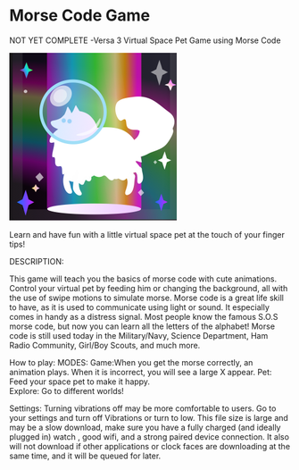 # Morse Code Game
NOT YET COMPLETE -Versa 3 Virtual Space Pet Game using Morse Code

![alt text](https://github.com/SarahBass/ClockfacePomeranianFitBit/blob/main/animatedpngfitbitdog.png)

Learn and have fun with a little virtual space pet at the touch of your finger tips!

DESCRIPTION: 

This game will teach you the basics of morse code with cute animations. Control your virtual pet by feeding him or changing the background, all with the use of swipe motions to simulate morse. Morse code is a great life skill to have, as it is used to communicate using light or sound. It especially comes in handy as a distress signal. Most people know the famous S.O.S morse code, but now you can learn all the letters of the alphabet! Morse code is still used today in the Military/Navy, Science Department, Ham Radio Community, Girl/Boy Scouts, and much more.  

How to play: 
MODES:
Game:When you get the morse correctly, an animation plays. When it is incorrect, you will see a large X appear. 
Pet: Feed your space pet to make it happy.  
Explore: Go to different worlds! 

Settings: Turning vibrations off may be more comfortable to users. Go to your settings and turn off Vibrations or turn to low. This file size is large and may be a slow download, make sure you have a fully charged (and ideally plugged in) watch , good wifi, and a strong paired device connection. It also will not download if other applications or clock faces are downloading at the same time, and it will be queued for later. 
